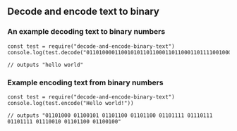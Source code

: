 ## Decode and encode text to binary 

### An example decoding text to binary numbers
```
const test = require("decode-and-encode-binary-text")
console.log(test.decode("0110100001100101011011000110110001101111001000000111011101101111011100100110110001100100"))

// outputs "hello world"
```

### Example encoding text from binary numbers
```
const test = require("decode-and-encode-binary-text")
console.log(test.encode("Hello world!"))

// outputs "01101000 01100101 01101100 01101100 01101111 01110111 01101111 01110010 01101100 01100100"
 ```
